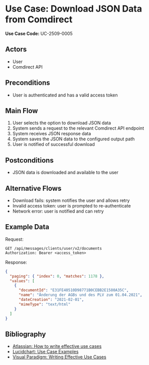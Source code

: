 # Use Case: Download JSON Data from Comdirect

**Use Case Code:** UC-2509-0005

## Actors

- User
- Comdirect API

## Preconditions

- User is authenticated and has a valid access token

## Main Flow

1. User selects the option to download JSON data
2. System sends a request to the relevant Comdirect API endpoint
3. System receives JSON response data
4. System saves the JSON data to the configured output path
5. User is notified of successful download

## Postconditions

- JSON data is downloaded and available to the user

## Alternative Flows

- Download fails: system notifies the user and allows retry
- Invalid access token: user is prompted to re-authenticate
- Network error: user is notified and can retry

## Example Data

Request:

```http
GET /api/messages/clients/user/v2/documents
Authorization: Bearer <access_token>
```

Response:

```json
{
  "paging": { "index": 0, "matches": 1178 },
  "values": [
    {
      "documentId": "E31FE40510D98771B0CEBB2E1580A35C",
      "name": "Änderung der AGBs und des PLV zum 01.04.2021",
      "dateCreation": "2021-02-01",
      "mimeType": "text/html"
    }
  ]
}
```

## Bibliography

- [Atlassian: How to write effective use cases](https://www.atlassian.com/software/confluence/templates/use-case)
- [Lucidchart: Use Case Examples](https://www.lucidchart.com/blog/use-case-diagram-examples)
- [Visual Paradigm: Writing Effective Use Cases](https://www.visual-paradigm.com/guide/uml-unified-modeling-language/how-to-write-effective-use-cases/)
